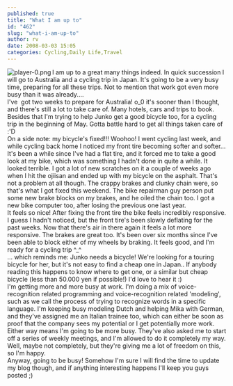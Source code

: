 ```yaml
---
published: true
title: "What I am up to"
id: "462"
slug: "what-i-am-up-to"
author: rv
date: 2008-03-03 15:05
categories: Cycling,Daily Life,Travel
---
```

<img src="https://s3.amazonaws.com/cfwblog/uploads/2008/03/player-0.png" alt="player-0.png" align="left" />
<div align="left">I am up to a great many things indeed. In quick succession I will go to Australia and a cycling trip in Japan. It's going to be a very busy time, preparing for all these trips. Not to mention that work got even more busy than it was already....</div>
<div align="left"></div>
<div align="left">I've  got two weeks to prepare for Australia! o_0 it's sooner than I thought, and there's still a lot to take care of. Many hotels, cars and trips to book. Besides that I'm trying to help Junko get a good bicycle too, for a cycling trip in the beginning of May. Gotta battle hard to get all things taken care of :'D</div>
<div align="left"></div>
<div align="left">On a side note: my bicycle's fixed!!! Woohoo! I went cycling last week, and while cycling back home I noticed my front tire becoming softer and softer... It's been a while since I've had a flat tire, and it forced me to take a good look at my bike, which was something I hadn't done in quite a while. It looked terrible. I got a lot of new scratches on it a couple of weeks ago when I hit the ojiisan and ended up with my bicycle on the asphalt. That's not a problem at all though. The crappy brakes and clunky chain were, so that's what I got fixed this weekend. The bike repairman guy person put some new brake blocks on my brakes, and he oiled the chain too. I got a new bike computer too, after losing the previous one last year.</div>
<div align="left"></div>
<div align="left">It feels so nice! After fixing the front tire the bike feels incredibly responsive. I guess I hadn't noticed, but the front tire's been slowly deflating for the past weeks. Now that there's air in there again it feels a lot more responsive. The brakes are great too. It's been over six months since I've been able to block either of my wheels by braking. It feels good, and I'm ready for a cycling trip ^_^</div>
<div align="left"></div>
<div align="left">... which reminds me: Junko needs a bicycle! We're looking for a touring bicycle for her, but it's not easy to find a cheap one in Japan.. If anybody reading this happens to know where to get one, or a similar but cheap bicycle (less than 50.000 yen if possible!) I'd love to hear it :)</div>
<div align="left"></div>
<div align="left">I'm getting more and more busy at work. I'm doing a mix of voice-recognition related programming and voice-recognition related 'modeling', such as we call the process of trying to recognize words in a specific language. I'm keeping busy modeling Dutch and helping Mika with German, and they've assigned me an Italian trainee too, which can either be soon as proof that the company sees my potential or I get potentially more work. Either way means I'm going to be more busy. They've also asked me to start off a series of weekly meetings, and I'm allowed to do it completely my way. Well, maybe not completely, but they're giving me a lot of freedom on this, so I'm happy.</div>
<div align="left"></div>
<div align="left">Anyway, going to be busy! Somehow I'm sure I will find the time to update my blog though, and if anything interesting happens I'll keep you guys posted ;)</div>
<div align="left"></div>
<div align="left"></div>